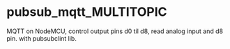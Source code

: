 # pubsub_mqtt_MULTITOPIC
 MQTT on NodeMCU, control output pins d0 til d8, read analog input and d8 pin. with pubsubclint lib. 
